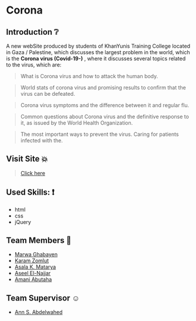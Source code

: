 # Corona

## Introduction :grey_question:
A new webSite produced by students of KhanYunis Training College located in Gaza / Palestine, which discusses the largest problem in the world, which is the **Corona virus (Covid-19-)** , where it discusses several topics related to the virus, which are:

> What is Corona virus and how to attack the human body.

> World stats of corona virus and promising results to confirm that the virus can be defeated.

> Corona virus symptoms and the difference between it and regular flu.

> Common questions about Corona virus and the definitive response to it, as issued by the World Health Organization.

> The most important ways to prevent the virus.
Caring for patients infected with the.


 ## Visit Site :boom:
 
 > [Click here](https://e-business-team.github.io/Corona/) 


## Used Skills: :exclamation:

- html
- css
- jQuery
 

 ## Team Members :clap:

- [Marwa Ghabayen](https://github.com/Marwa-Ghabayen)
- [Karam Zomlut](https://github.com/karam-zomlut)
- [Asala K. Matarya](https://github.com/AsalaKM)
- [Aseel El-Najjar](https://github.com/aseelalnajar2001)
- [Amani Abutaha](https://github.com/Amani-abt)

 ## Team Supervisor :relaxed:

 - [ Ann S. Abdelwahed ](https://github.com/AnnSaid)
